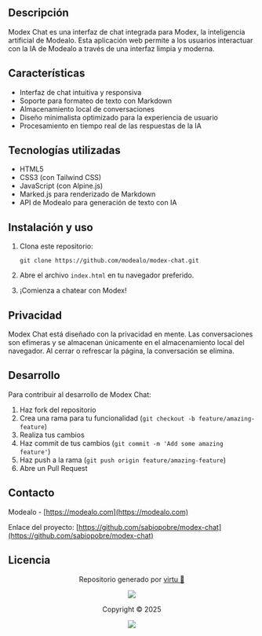 ## Descripción

Modex Chat es una interfaz de chat integrada para Modex, la inteligencia artificial de Modealo. Esta aplicación web permite a los usuarios interactuar con la IA de Modealo a través de una interfaz limpia y moderna.

## Características

- Interfaz de chat intuitiva y responsiva
- Soporte para formateo de texto con Markdown
- Almacenamiento local de conversaciones
- Diseño minimalista optimizado para la experiencia de usuario
- Procesamiento en tiempo real de las respuestas de la IA

## Tecnologías utilizadas

- HTML5
- CSS3 (con Tailwind CSS)
- JavaScript (con Alpine.js)
- Marked.js para renderizado de Markdown
- API de Modealo para generación de texto con IA

## Instalación y uso

1. Clona este repositorio:
   ```
   git clone https://github.com/modealo/modex-chat.git
   ```

2. Abre el archivo `index.html` en tu navegador preferido.

3. ¡Comienza a chatear con Modex!

## Privacidad

Modex Chat está diseñado con la privacidad en mente. Las conversaciones son efímeras y se almacenan únicamente en el almacenamiento local del navegador. Al cerrar o refrescar la página, la conversación se elimina.

## Desarrollo

Para contribuir al desarrollo de Modex Chat:

1. Haz fork del repositorio
2. Crea una rama para tu funcionalidad (`git checkout -b feature/amazing-feature`)
3. Realiza tus cambios
4. Haz commit de tus cambios (`git commit -m 'Add some amazing feature'`)
5. Haz push a la rama (`git push origin feature/amazing-feature`)
6. Abre un Pull Request

## Contacto

Modealo - [https://modealo.com](https://modealo.com)

Enlace del proyecto: [https://github.com/sabiopobre/modex-chat](https://github.com/sabiopobre/modex-chat)

## Licencia

<p align="center">
	Repositorio generado por <a href="https://github.com/sabiopobre" target="_blank">virtu 🎣</a>
</p>

<p align="center">
	<img src="https://soniditos.com/cat_footer.svg" />
</p>

<p align="center">
	Copyright &copy; 2025
</p>

<p align="center">
	<a href="/LICENSE"><img src="https://img.shields.io/static/v1.svg?style=for-the-badge&label=License&message=MIT&logoColor=d9e0ee&colorA=363a4f&colorB=b7bdf8"/></a>
</p>
